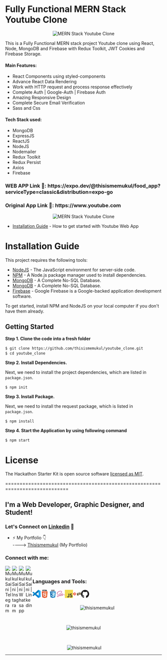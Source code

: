 # Fully Functional MERN Stack Youtube Clone

<p align="center">
<img src="https://github.com/thisismemukul/youtube_clone/blob/main/assets/cover.png" alt="MERN Stack Youtube Clone" title="MERN Stack Youtube Clone show gif" width="200"/>
</p>
This is a Fully Functional MERN stack project Youtube clone using React, Node, MongoDB and Firebase with Redux Toolkit, JWT Cookies and Firebase Storage. 
<h4>Main Features:</h4>
<ul>
<li>React Components using styled-components</li>
<li>Advance React Data Rendering</li>
<li>Work with HTTP request and process response effectively</li>
<li>Complete Auth | Google-Auth | Firebase Auth</li>
<li>Amazing Responsive Design</li>
<li>Complete Secure Email Verification</li>
<li>Sass and Css</li>
</ul>

<h4>Tech Stack used:</h4>
<ul>
<li>MongoDB</li>
<li>ExpressJS</li>
<li>ReactJS</li>
<li>NodeJS</li>
<li>Nodemailer</li>
<li>Redux Toolkit</li>
<li>Redux Persist</li>
<li>Axios</li>
<li>Firebase</li>
</ul>

<h3> WEB APP Link 🔗: https://expo.dev/@thisismemukul/food_app?serviceType=classic&distribution=expo-go</h3>
<h3> Original App Link 🔗: https://www.youtube.com</h3>

<p align="center">
<img src="https://github.com/thisismemukul/youtube_clone/blob/main/assets/demo.gif" alt="MERN Stack Youtube Clone" title="MERN Stack Youtube Clone show gif" width="500"/>
</p>

- [Installation Guide](#installation-guide) - How to get started with Youtube Web App

# <a name='installation-guide'>Installation Guide</a>

This project requires the following tools:

- [NodeJS](https://nodejs.org/en/) - The JavaScript environment for server-side code.
- [NPM](https://www.npmjs.com/) - A Node.js package manager used to install dependencies.
- [MongoDB](https://nodejs.org/en/) - A Complete No-SQL Database.
- [MongoDB](https://www.mongodb.com/) - A Complete No-SQL Database.
- [Firebase](https://firebase.google.com/) - Google Firebase is a Google-backed application development software.

To get started, install NPM and NodeJS on your local computer if you don't have them already.

## Getting Started

**Step 1. Clone the code into a fresh folder**

```
$ git clone https://github.com/thisismemukul/youtube_clone.git
$ cd youtube_clone
```

**Step 2. Install Dependencies.**

Next, we need to install the project dependencies, which are listed in `package.json`.

```
$ npm init
```

**Step 3. Install Package.**

Next, we need to install the request package, which is listed in `package.json`.

```
$ npm install
```

**Step 4. Start the Application by using following command**

```
$ npm start
```

# License

The Hackathon Starter Kit is open source software [licensed as MIT][mlh-license].

[mlh-license]: https://github.com/thisismemukul/youtube_clone/blob/main/LICENSE.md

============================================================================

## I'm a Web Developer, Graphic Designer, and Student!

### Let's Connect on [Linkedin][linkedin] 👋

- ⚡ My Portfolio 👇<br>
  ----> <a href="https://thisismemukul.netlify.app/" target="_blank">Thisismemukul</a> (My Portfolio) <br>

### Connect with me:

[<img align="left" alt="Mukul Saini | Telegram" width="22px" src="https://cdn.jsdelivr.net/npm/simple-icons@v3/icons/telegram.svg" />][telegram]
[<img align="left" alt="Mukul Saini | Instagram" width="22px" src="https://cdn.jsdelivr.net/npm/simple-icons@v3/icons/instagram.svg" />][instagram]
[<img align="left" alt="Mukul Saini | Whatsapp" width="22px" src="https://cdn.jsdelivr.net/npm/simple-icons@v3/icons/whatsapp.svg" />][whatsapp]
[<img align="left" alt="Mukul Saini | Linkedin" width="22px" src="https://cdn.jsdelivr.net/npm/simple-icons@v3/icons/linkedin.svg" />][linkedin]

<br />

### Languages and Tools:

<img align="left" alt="Visual Studio Code" width="26px" src="https://raw.githubusercontent.com/github/explore/80688e429a7d4ef2fca1e82350fe8e3517d3494d/topics/visual-studio-code/visual-studio-code.png" />
<img align="left" alt="HTML5" width="26px" src="https://raw.githubusercontent.com/github/explore/80688e429a7d4ef2fca1e82350fe8e3517d3494d/topics/html/html.png" />
<img align="left" alt="CSS3" width="26px" src="https://raw.githubusercontent.com/github/explore/80688e429a7d4ef2fca1e82350fe8e3517d3494d/topics/css/css.png" />
<img align="left" alt="Sass" width="26px" src="https://raw.githubusercontent.com/github/explore/80688e429a7d4ef2fca1e82350fe8e3517d3494d/topics/sass/sass.png" />
<img align="left" alt="JavaScript" width="26px" src="https://raw.githubusercontent.com/github/explore/80688e429a7d4ef2fca1e82350fe8e3517d3494d/topics/javascript/javascript.png" />
<img align="left" alt="Git" width="26px" src="https://raw.githubusercontent.com/github/explore/80688e429a7d4ef2fca1e82350fe8e3517d3494d/topics/git/git.png" />
<img align="left" alt="GitHub" width="26px" src="https://raw.githubusercontent.com/github/explore/78df643247d429f6cc873026c0622819ad797942/topics/github/github.png" />
<br />
<br />

<p align="center"><img align="center" src="https://github-readme-stats.vercel.app/api/top-langs/?username=thisismemukul&layout=compact" alt="thisismemukul" /></p>

<br />

<p align="center"><img align="center" src="https://github-readme-stats.vercel.app/api/top-langs/?username=thisismemukul&theme=white-blue" alt="thisismemukul" /></p>

<br />

<p align="center">&nbsp;<img align="center" src="https://github-readme-stats.vercel.app/api?username=thisismemukul&show_icons=true" alt="thisismemukul" /></p>

---

[instagram]: https://instagram.com/thisismemukul
[telegram]: https://ttttt.me/thisismemukul
[whatsapp]: https://wa.me/918769506494
[linkedin]: https://www.linkedin.com/in/thisisme-mukulsaini